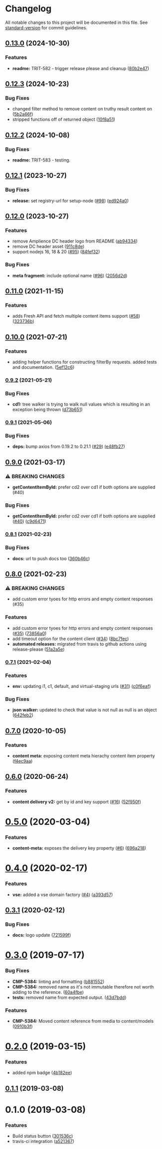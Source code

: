# Changelog

All notable changes to this project will be documented in this file. See [standard-version](https://github.com/conventional-changelog/standard-version) for commit guidelines.

## [0.13.0](https://github.com/amplience/dc-delivery-sdk-js/compare/v0.12.3...v0.13.0) (2024-10-30)


### Features

* **readme:** TRIT-582 - trigger release please and cleanup ([80b2e47](https://github.com/amplience/dc-delivery-sdk-js/commit/80b2e47932d70db57b0e908dc7a5d935dd07d894))

## [0.12.3](https://github.com/amplience/dc-delivery-sdk-js/compare/v0.12.2...v0.12.3) (2024-10-23)


### Bug Fixes

* changed filter method to remove content on truthy result content on ([5b2a66f](https://github.com/amplience/dc-delivery-sdk-js/commit/5b2a66f8576e27a71d53b140bc14850f114e71df))
* stripped functions off of returned object ([10f8a51](https://github.com/amplience/dc-delivery-sdk-js/commit/10f8a51e2d268ad74fd977ae25dc32cacc522364))

## [0.12.2](https://github.com/amplience/dc-delivery-sdk-js/compare/v0.12.1...v0.12.2) (2024-10-08)


### Bug Fixes

* **readme:** TRIT-583 - testing.

## [0.12.1](https://github.com/amplience/dc-delivery-sdk-js/compare/v0.12.0...v0.12.1) (2023-10-27)


### Bug Fixes

* **release:** set registry-url for setup-node ([#98](https://github.com/amplience/dc-delivery-sdk-js/issues/98)) ([ed924a0](https://github.com/amplience/dc-delivery-sdk-js/commit/ed924a0a4d18f0f51c297ed4e5c190a3c79867ce))

## [0.12.0](https://github.com/amplience/dc-delivery-sdk-js/compare/v0.11.0...v0.12.0) (2023-10-27)


### Features

* remove Amplience DC header logo from README ([ab94334](https://github.com/amplience/dc-delivery-sdk-js/commit/ab9433464476ff248e0e46b7b543a94095c5138f))
* remove DC header asset ([911c8de](https://github.com/amplience/dc-delivery-sdk-js/commit/911c8dedc9e33d03a1ff03aa071029f5f72d330b))
* support nodejs 16, 18 & 20 ([#95](https://github.com/amplience/dc-delivery-sdk-js/issues/95)) ([84fef32](https://github.com/amplience/dc-delivery-sdk-js/commit/84fef32f2c7d87acc9756f8ad2362841434d60fb))


### Bug Fixes

* **meta fragment:** include optional name ([#96](https://github.com/amplience/dc-delivery-sdk-js/issues/96)) ([2056d2d](https://github.com/amplience/dc-delivery-sdk-js/commit/2056d2dfb29f976bdbdb296d92eb347a4c84f765))

## [0.11.0](https://www.github.com/amplience/dc-delivery-sdk-js/compare/v0.10.0...v0.11.0) (2021-11-15)


### Features

* adds Fresh API and fetch multiple content items support ([#58](https://www.github.com/amplience/dc-delivery-sdk-js/issues/58)) ([323736b](https://www.github.com/amplience/dc-delivery-sdk-js/commit/323736b8a50e41c98db870d10648041c2aa19330))

## [0.10.0](https://www.github.com/amplience/dc-delivery-sdk-js/compare/v0.9.2...v0.10.0) (2021-07-21)


### Features

* adding helper functions for constructing filterBy requests. added tests and documentation. ([5ef12c6](https://www.github.com/amplience/dc-delivery-sdk-js/commit/5ef12c6c365069a6a7b323029f38cda32d179203))

### [0.9.2](https://www.github.com/amplience/dc-delivery-sdk-js/compare/v0.9.1...v0.9.2) (2021-05-21)


### Bug Fixes

* **cd1:** tree walker is trying to walk null values which is resulting in an exception being thrown ([d73b651](https://www.github.com/amplience/dc-delivery-sdk-js/commit/d73b651462093947ebe9f017ea2ec0fbf74475a5))

### [0.9.1](https://www.github.com/amplience/dc-delivery-sdk-js/compare/v0.9.0...v0.9.1) (2021-05-06)


### Bug Fixes

* **deps:** bump axios from 0.19.2 to 0.21.1 ([#29](https://www.github.com/amplience/dc-delivery-sdk-js/issues/29)) ([e48fb27](https://www.github.com/amplience/dc-delivery-sdk-js/commit/e48fb27643b9ef37415ad4de9866f074bf81297a))

## [0.9.0](https://www.github.com/amplience/dc-delivery-sdk-js/compare/v0.8.1...v0.9.0) (2021-03-17)


### ⚠ BREAKING CHANGES

* **getContentItemById:** prefer cd2 over cd1 if both options are supplied (#40)

### Bug Fixes

* **getContentItemById:** prefer cd2 over cd1 if both options are supplied ([#40](https://www.github.com/amplience/dc-delivery-sdk-js/issues/40)) ([c9d6471](https://www.github.com/amplience/dc-delivery-sdk-js/commit/c9d647157f8f3d5c142eed373b5ab28a1df569e6))

### [0.8.1](https://www.github.com/amplience/dc-delivery-sdk-js/compare/v0.8.0...v0.8.1) (2021-02-23)


### Bug Fixes

* **docs:** url to push docs too ([360b46c](https://www.github.com/amplience/dc-delivery-sdk-js/commit/360b46cc83c7e2e979d29cd335722f8aa4e4a0b7))

## [0.8.0](https://www.github.com/amplience/dc-delivery-sdk-js/compare/v0.7.1...v0.8.0) (2021-02-23)


### ⚠ BREAKING CHANGES

* add custom error tyoes for http errors and empty content responses (#35)

### Features

* add custom error tyoes for http errors and empty content responses ([#35](https://www.github.com/amplience/dc-delivery-sdk-js/issues/35)) ([73856a0](https://www.github.com/amplience/dc-delivery-sdk-js/commit/73856a01b99a851f01d41630cdbf28c609c8ef8b))
* add timeout option for the content client ([#34](https://www.github.com/amplience/dc-delivery-sdk-js/issues/34)) ([8bc7fec](https://www.github.com/amplience/dc-delivery-sdk-js/commit/8bc7fecae593449d2581dcbb3bfc411ee2177024))
* **automated releases:** migrated from travis to github actions using release-please ([51a2a5e](https://www.github.com/amplience/dc-delivery-sdk-js/commit/51a2a5e2096bc8963a369d858c2cb6710918250f))

### [0.7.1](https://github.com/amplience/dc-delivery-sdk-js/compare/v0.7.0...v0.7.1) (2021-02-04)


### Features

* **env:** updating i1, c1, default, and virtual-staging urls ([#31](https://github.com/amplience/dc-delivery-sdk-js/issues/31)) ([c0f6eaf](https://github.com/amplience/dc-delivery-sdk-js/commit/c0f6eaf011dfd7712c92ce59b9889eef0c4cb658))


### Bug Fixes

* **json walker:** updated to check that value is not null as null is an object ([642feb2](https://github.com/amplience/dc-delivery-sdk-js/commit/642feb2f22101a732ec794538983df6422cfaa40))

## [0.7.0](https://github.com/amplience/dc-delivery-sdk-js/compare/v0.6.0...v0.7.0) (2020-10-05)


### Features

* **content meta:** exposing content meta hierachy content item property ([f4ec9aa](https://github.com/amplience/dc-delivery-sdk-js/commit/f4ec9aa684137a62d10cacfccb53045bb3acb12a))

## [0.6.0](https://github.com/amplience/dc-delivery-sdk-js/compare/v0.5.0...v0.6.0) (2020-06-24)


### Features

* **content delivery v2:** get by id and key support ([#16](https://github.com/amplience/dc-delivery-sdk-js/issues/16)) ([52f950f](https://github.com/amplience/dc-delivery-sdk-js/commit/52f950f4c5160a2f3562acd64bc1f4efa62a74e6))

<a name="0.5.0"></a>
# [0.5.0](https://github.com/amplience/dc-delivery-sdk-js/compare/v0.4.0...v0.5.0) (2020-03-04)


### Features

* **content-meta:** exposes the delivery key property ([#6](https://github.com/amplience/dc-delivery-sdk-js/issues/6)) ([696a218](https://github.com/amplience/dc-delivery-sdk-js/commit/696a218))



<a name="0.4.0"></a>
# [0.4.0](https://github.com/amplience/dc-delivery-sdk-js/compare/v0.3.1...v0.4.0) (2020-02-17)


### Features

* **vse:** added a vse domain factory ([#4](https://github.com/amplience/dc-delivery-sdk-js/issues/4)) ([a393d57](https://github.com/amplience/dc-delivery-sdk-js/commit/a393d57))



<a name="0.3.1"></a>
## [0.3.1](https://github.com/amplience/dc-delivery-sdk-js/compare/v0.3.0...v0.3.1) (2020-02-12)


### Bug Fixes

* **docs:** logo update ([721599f](https://github.com/amplience/dc-delivery-sdk-js/commit/721599f))



<a name="0.3.0"></a>
# [0.3.0](https://github.com/amplience/dc-delivery-sdk-js/compare/v0.2.0...v0.3.0) (2019-07-17)


### Bug Fixes

* **CMP-5384:** linting and formatting ([b881552](https://github.com/amplience/dc-delivery-sdk-js/commit/b881552))
* **CMP-5384:** removed name as it's not immutable therefore not worth adding to the reference. ([60a4fbe](https://github.com/amplience/dc-delivery-sdk-js/commit/60a4fbe))
* **tests:** removed name from expected output. ([43d7bdd](https://github.com/amplience/dc-delivery-sdk-js/commit/43d7bdd))


### Features

* **CMP-5384:** Moved content reference from media to content/models ([0910b3f](https://github.com/amplience/dc-delivery-sdk-js/commit/0910b3f))



<a name="0.2.0"></a>
# [0.2.0](https://github.com/amplience/dc-delivery-sdk-js/compare/v0.1.1...v0.2.0) (2019-03-15)


### Features

* added npm badge ([4b182ee](https://github.com/amplience/dc-delivery-sdk-js/commit/4b182ee))



<a name="0.1.1"></a>
## [0.1.1](https://github.com/amplience/dc-delivery-sdk-js/compare/v0.1.0...v0.1.1) (2019-03-08)



<a name="0.1.0"></a>
# 0.1.0 (2019-03-08)


### Features

* Build status button ([301536c](https://github.com/techiedarren/dc-delivery-sdk-js/commit/301536c))
* travis-ci integration ([a521367](https://github.com/techiedarren/dc-delivery-sdk-js/commit/a521367))
